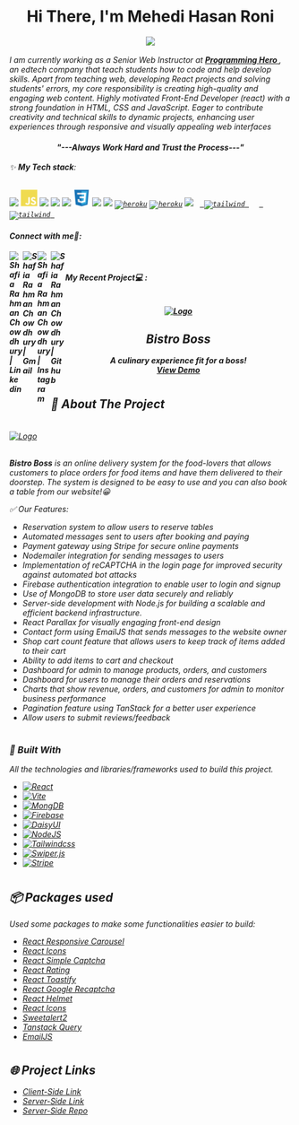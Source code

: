 <h1 align="center" >Hi There, I'm Mehedi Hasan Roni</h1>
<p align="center">
  <a><img src="https://readme-typing-svg.herokuapp.com?lines=Professional+Front+developer+;Proficient+in+HTML+ CSS+JavaScript;Content+Specialist;React+Developer;&center=true&width=500&height=50"></a>
</p>

  <em>
    I am currently working as a Senior Web Instructor at  <a href="https://www.programming-hero.com/"> <b>Programming Hero </b></a>, an edtech company that teach students how to code and help develop skills. Apart from teaching web, developing React projects and solving students' errors, my core responsibility is creating high-quality and engaging web content.
Highly motivated Front-End Developer (react) with a strong foundation
in HTML, CSS and JavaScript. Eager to contribute creativity and
technical skills to dynamic projects, enhancing user experiences
through responsive and visually appealing web interfaces

  <br>
  <h4 align="center"><i>"---Always Work Hard and Trust the Process---"</i></h4>
</p>


✨ <b>My Tech stack</b>:

   <br>
<code><a href="https://react.dev/" target="_blank"><img height="30" src="https://cdn.freebiesupply.com/logos/large/2x/react-1-logo-svg-vector.svg"></a></code>
<code><a href="https://www.javascript.com/" target="_blank"><img height="30" src="https://raw.githubusercontent.com/devicons/devicon/master/icons/javascript/javascript-plain.svg"></a></code>
<code><a href="https://nodejs.org/en/" target="_blank"><img height="30" src="https://www.vectorlogo.zone/logos/nodejs/nodejs-icon.svg"></a></code>
<code><a href="https://www.mongodb.com/" target="_blank"><img height="30" src="https://cdn.worldvectorlogo.com/logos/mongodb-icon-1.svg"></a></code>
<code><a href="https://www.w3schools.com/html/" target="_blank"><img height="30" src="https://www.vectorlogo.zone/logos/w3_html5/w3_html5-icon.svg"></a></code>
<code><a href="https://www.w3schools.com/css/" target="_blank"><img height="30" src="https://raw.githubusercontent.com/devicons/devicon/master/icons/css3/css3-original.svg"></a></code>
<code><a href="https://firebase.google.com/" target="_blank"><img height="30" src="https://www.vectorlogo.zone/logos/firebase/firebase-icon.svg"></a></code>
<code><a href="https://git-scm.com/" target="_blank"><img height="30" src="https://www.vectorlogo.zone/logos/git-scm/git-scm-icon.svg"></a></code>
<code><a href="https://id.heroku.com/login" target="_blank"><img src="https://www.vectorlogo.zone/logos/heroku/heroku-icon.svg" alt="heroku"  height="30"></a></code>
<code><a href="https://vercel.com/" target="_blank"><img src="https://www.svgrepo.com/show/327408/logo-vercel.svg" alt="heroku"  height="30"></a></code>
<code><a href="https://nextjs.org/" target="_blank"><img height="30" src="https://upload.wikimedia.org/wikipedia/commons/thumb/1/10/Cib-next-js_%28CoreUI_Icons_v1.0.0%29.svg/120px-Cib-next-js_%28CoreUI_Icons_v1.0.0%29.svg.png"></a></code>
<code> <a href="https://tailwindcss.com/" target="_blank"> <img src="https://www.vectorlogo.zone/logos/tailwindcss/tailwindcss-icon.svg" alt="tailwind" height="30"/> </a> </code>
<code> <a href="https://mui.com/material-ui/" target="_blank"> <img src="https://www.svgrepo.com/show/354048/material-ui.svg" alt="tailwind" height="30"/> </a> </code>
<br>
<h4> Connect with me🤝: <h4>
  </hr>
  <a href="https://www.linkedin.com/in/shafia-rahman-chowdhury-791a86216/">
   <img align="left" alt="Shafia Rahman Chowdhury| Linkedin" width="24px" src="https://www.vectorlogo.zone/logos/linkedin/linkedin-icon.svg" />
  </a>
  <a href="mailto:shafiarahman13@gmail.com">
    <img align="left" alt="Shafia Rahman Chowdhury| Gmail" width="26px" src="https://www.vectorlogo.zone/logos/gmail/gmail-icon.svg" />
  </a>
  <a href="https://instagram.com/shafia_chy?igshid=MzMyNGUyNmU2YQ==">
    <img align="left" alt="Shafia Rahman Chowdhury| Instagram" width="24px" src="https://www.vectorlogo.zone/logos/instagram/instagram-icon.svg" />
  </a>
   <a href="https://www.facebook.com/profile.php?id=100070028615565&mibextid=ZbWKwL">
    <img align="left" alt="Shafia Rahman Chowdhury| Github" width="26px" src="https://www.vectorlogo.zone/logos/facebook/facebook-tile.svg" />
  </a>
  
  <br>
    </hr>

   
  <h4> My Recent Project💻 :<h4>

  <br />
<div align="center">
  <a href="https://b-7-mi-12.web.app/">
    <img src="https://i.ibb.co/gFDJd8V/logo.png" alt="Logo" width="200px" height="200px">
  </a>

  <h2 align="center">Bistro Boss</h2>

  <p align="center">
    A culinary experience fit for a boss!
    <br />
    <a></a>
    <a href="https://bistro-boss-e5090.web.app/">View Demo</a>
    <br />
   
  </p>
</div>

<!-- ABOUT THE PROJECT -->
<h1></h1>

## :stew: About The Project

<br/>
 <a align='center' href="https://b-7-mi-12.web.app/">
    <img align='center' src="https://i.ibb.co/5GS5shr/image.jpg" alt="Logo" width="1000px" height="300">
  </a>

<br/>
<br/>

<b>Bistro Boss</b> is an online delivery system for the food-lovers that allows customers to place orders for food items and have them delivered to their doorstep. The system is designed to be easy to use and you can also book a table from our website!:grinning:

:white_check_mark: Our Features:

- Reservation system to allow users to reserve tables
- Automated messages sent to users after booking and paying
- Payment gateway using Stripe for secure online payments
- Nodemailer integration for sending messages to users
- Implementation of reCAPTCHA in the login page for improved security against automated bot attacks
- Firebase authentication integration to enable user to login and signup
- Use of MongoDB to store user data securely and reliably
- Server-side development with Node.js for building a scalable and efficient backend infrastructure.
- React Parallax for visually engaging front-end design
- Contact form using EmailJS that sends messages to the website owner
- Shop cart count feature that allows users to keep track of items added to their cart
- Ability to add items to cart and checkout
- Dashboard for admin to manage products, orders, and customers
- Dashboard for users to manage their orders and reservations
- Charts that show revenue, orders, and customers for admin to monitor business performance
- Pagination feature using TanStack for a better user experience
- Allow users to submit reviews/feedback

<h1></h1>

### :hammer: Built With

All the technologies and libraries/frameworks used to build this project.

- [![React][React.js]][React-url]
- [![Vite][Vite]][Vite-url]
- [![MongDB][MongoDB]][MongoDB-url]
- [![Firebase][Firebase]][Firebase-url]
- [![DaisyUI][DaisyUI]][DaisyUI-url]
- [![NodeJS][NodeJS]][NodeJS-url]
- [![Tailwindcss][Tailwindcss]][Tailwindcss-url]
- [![Swiper.js][Swiper.js]][Swiperjs-url]
- [![Stripe][Stripe]][Stripe-url]

<h1></h1>

## :package: Packages used

Used some packages to make some functionalities easier to build:

- [React Responsive Carousel](https://www.npmjs.com/package/react-responsive)
- [React Icons](https://react-icons.github.io/react-icons/)
- [React Simple Captcha](https://www.npmjs.com/package/react-simple-captcha)
- [React Rating](https://www.npmjs.com/package/react-rating)
- [React Toastify](https://www.npmjs.com/package/react-toastify)
- [React Google Recaptcha](https://www.npmjs.com/package/react-google-recaptcha)
- [React Helmet](https://www.npmjs.com/package/react-helmet)
- [React Icons](https://react-icons.github.io/react-icons/search)
- [Sweetalert2](https://sweetalert2.github.io/)
- [Tanstack Query](https://tanstack.com/query/latest)
- [EmailJS](https://www.emailjs.com/)

<h1></h1>

## :globe_with_meridians: Project Links

- [Client-Side Link](https://b-7-mi-12.web.app/)
- [Server-Side Link](https://bistro-boss-server.vercel.app/)
- [Server-Side Repo](https://github.com/ShafiaChy/bistro-boss-server-side)

[React.js]: https://img.shields.io/badge/React-20232A?style=for-the-badge&logo=react&logoColor=61DAFB
[React-url]: https://react.dev/
[MongoDB]: https://img.shields.io/badge/MongoDB-4EA94B?style=for-the-badge&logo=mongodb&logoColor=white
[MongoDB-url]: https://www.mongodb.com/
[NodeJS]: https://img.shields.io/badge/Node.js-339933?style=for-the-badge&logo=node.js&logoColor=white
[NodeJs-url]: https://nodejs.org/en
[Firebase]: https://img.shields.io/badge/Firebase-FFCA28?style=for-the-badge&logo=firebase&logoColor=black
[Firebase-url]: https://firebase.google.com/
[DaisyUI]: https://img.shields.io/badge/DaisyUI-FF7F50?style=for-the-badge&logo=daisy&logoColor=white
[DaisyUI-url]: https://daisyui.com/
[Tailwindcss]: https://img.shields.io/badge/Tailwind_CSS-38B2AC?style=for-the-badge&logo=tailwind-css&logoColor=white
[Tailwindcss-url]: https://tailwindcss.com/
[Vite]: https://img.shields.io/badge/Vite-646CFF?style=for-the-badge&logo=vite&logoColor=white
[Vite-url]: https://vitejs.dev/guide/
[Swiper.js]: https://img.shields.io/badge/Swiper-6332f6?style=for-the-badge&logo=swiper&logoColor=white
[Swiperjs-url]: https://swiperjs.com/
[Stripe]: https://img.shields.io/badge/Stripe-6772E5?style=for-the-badge&logo=stripe&logoColor=white
[Stripe-url]: https://stripe.com/
